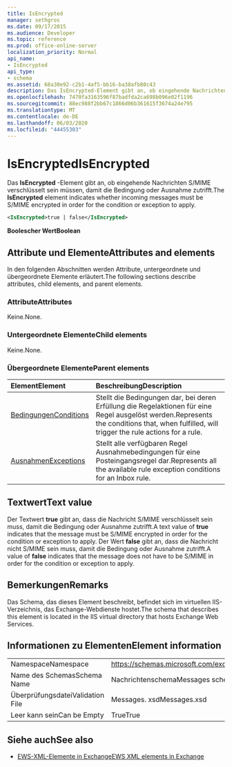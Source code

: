 ```yaml
---
title: IsEncrypted
manager: sethgros
ms.date: 09/17/2015
ms.audience: Developer
ms.topic: reference
ms.prod: office-online-server
localization_priority: Normal
api_name:
- IsEncrypted
api_type:
- schema
ms.assetid: 68a30e92-c2b1-4af5-bb16-ba38afb80c43
description: Das IsEncrypted-Element gibt an, ob eingehende Nachrichten S/MIME verschlüsselt sein müssen, damit die Bedingung oder Ausnahme zutrifft.
ms.openlocfilehash: 7470fa3163596f87badfda2ca698b096e02f1196
ms.sourcegitcommit: 88ec988f2bb67c1866d06b361615f3674a24e795
ms.translationtype: MT
ms.contentlocale: de-DE
ms.lasthandoff: 06/03/2020
ms.locfileid: "44455303"
---
```

# <a name="isencrypted"></a><span data-ttu-id="c4268-103">IsEncrypted</span><span class="sxs-lookup"><span data-stu-id="c4268-103">IsEncrypted</span></span>

<span data-ttu-id="c4268-104">Das **IsEncrypted** -Element gibt an, ob eingehende Nachrichten S/MIME verschlüsselt sein müssen, damit die Bedingung oder Ausnahme zutrifft.</span><span class="sxs-lookup"><span data-stu-id="c4268-104">The **IsEncrypted** element indicates whether incoming messages must be S/MIME encrypted in order for the condition or exception to apply.</span></span> 
  
```XML
<IsEncrypted>true | false</IsEncrypted>
```

 <span data-ttu-id="c4268-105">**Boolescher Wert**</span><span class="sxs-lookup"><span data-stu-id="c4268-105">**Boolean**</span></span>
## <a name="attributes-and-elements"></a><span data-ttu-id="c4268-106">Attribute und Elemente</span><span class="sxs-lookup"><span data-stu-id="c4268-106">Attributes and elements</span></span>

<span data-ttu-id="c4268-107">In den folgenden Abschnitten werden Attribute, untergeordnete und übergeordnete Elemente erläutert.</span><span class="sxs-lookup"><span data-stu-id="c4268-107">The following sections describe attributes, child elements, and parent elements.</span></span>
  
### <a name="attributes"></a><span data-ttu-id="c4268-108">Attribute</span><span class="sxs-lookup"><span data-stu-id="c4268-108">Attributes</span></span>

<span data-ttu-id="c4268-109">Keine.</span><span class="sxs-lookup"><span data-stu-id="c4268-109">None.</span></span>
  
### <a name="child-elements"></a><span data-ttu-id="c4268-110">Untergeordnete Elemente</span><span class="sxs-lookup"><span data-stu-id="c4268-110">Child elements</span></span>

<span data-ttu-id="c4268-111">Keine.</span><span class="sxs-lookup"><span data-stu-id="c4268-111">None.</span></span>
  
### <a name="parent-elements"></a><span data-ttu-id="c4268-112">Übergeordnete Elemente</span><span class="sxs-lookup"><span data-stu-id="c4268-112">Parent elements</span></span>

|<span data-ttu-id="c4268-113">**Element**</span><span class="sxs-lookup"><span data-stu-id="c4268-113">**Element**</span></span>|<span data-ttu-id="c4268-114">**Beschreibung**</span><span class="sxs-lookup"><span data-stu-id="c4268-114">**Description**</span></span>|
|:-----|:-----|
|[<span data-ttu-id="c4268-115">Bedingungen</span><span class="sxs-lookup"><span data-stu-id="c4268-115">Conditions</span></span>](conditions.md) <br/> |<span data-ttu-id="c4268-116">Stellt die Bedingungen dar, bei deren Erfüllung die Regelaktionen für eine Regel ausgelöst werden.</span><span class="sxs-lookup"><span data-stu-id="c4268-116">Represents the conditions that, when fulfilled, will trigger the rule actions for a rule.</span></span>  <br/> |
|[<span data-ttu-id="c4268-117">Ausnahmen</span><span class="sxs-lookup"><span data-stu-id="c4268-117">Exceptions</span></span>](exceptions.md) <br/> |<span data-ttu-id="c4268-118">Stellt alle verfügbaren Regel Ausnahmebedingungen für eine Posteingangsregel dar.</span><span class="sxs-lookup"><span data-stu-id="c4268-118">Represents all the available rule exception conditions for an Inbox rule.</span></span>  <br/> |
   
## <a name="text-value"></a><span data-ttu-id="c4268-119">Textwert</span><span class="sxs-lookup"><span data-stu-id="c4268-119">Text value</span></span>

<span data-ttu-id="c4268-120">Der Textwert **true** gibt an, dass die Nachricht S/MIME verschlüsselt sein muss, damit die Bedingung oder Ausnahme zutrifft.</span><span class="sxs-lookup"><span data-stu-id="c4268-120">A text value of **true** indicates that the message must be S/MIME encrypted in order for the condition or exception to apply.</span></span> <span data-ttu-id="c4268-121">Der Wert **false** gibt an, dass die Nachricht nicht S/MIME sein muss, damit die Bedingung oder Ausnahme zutrifft.</span><span class="sxs-lookup"><span data-stu-id="c4268-121">A value of **false** indicates that the message does not have to be S/MIME in order for the condition or exception to apply.</span></span> 
  
## <a name="remarks"></a><span data-ttu-id="c4268-122">Bemerkungen</span><span class="sxs-lookup"><span data-stu-id="c4268-122">Remarks</span></span>

<span data-ttu-id="c4268-123">Das Schema, das dieses Element beschreibt, befindet sich im virtuellen IIS-Verzeichnis, das Exchange-Webdienste hostet.</span><span class="sxs-lookup"><span data-stu-id="c4268-123">The schema that describes this element is located in the IIS virtual directory that hosts Exchange Web Services.</span></span>
  
## <a name="element-information"></a><span data-ttu-id="c4268-124">Informationen zu Elementen</span><span class="sxs-lookup"><span data-stu-id="c4268-124">Element information</span></span>

|||
|:-----|:-----|
|<span data-ttu-id="c4268-125">Namespace</span><span class="sxs-lookup"><span data-stu-id="c4268-125">Namespace</span></span>  <br/> |https://schemas.microsoft.com/exchange/services/2006/messages  <br/> |
|<span data-ttu-id="c4268-126">Name des Schemas</span><span class="sxs-lookup"><span data-stu-id="c4268-126">Schema Name</span></span>  <br/> |<span data-ttu-id="c4268-127">Nachrichtenschema</span><span class="sxs-lookup"><span data-stu-id="c4268-127">Messages schema</span></span>  <br/> |
|<span data-ttu-id="c4268-128">Überprüfungsdatei</span><span class="sxs-lookup"><span data-stu-id="c4268-128">Validation File</span></span>  <br/> |<span data-ttu-id="c4268-129">Messages. xsd</span><span class="sxs-lookup"><span data-stu-id="c4268-129">Messages.xsd</span></span>  <br/> |
|<span data-ttu-id="c4268-130">Leer kann sein</span><span class="sxs-lookup"><span data-stu-id="c4268-130">Can be Empty</span></span>  <br/> |<span data-ttu-id="c4268-131">True</span><span class="sxs-lookup"><span data-stu-id="c4268-131">True</span></span>  <br/> |
   
## <a name="see-also"></a><span data-ttu-id="c4268-132">Siehe auch</span><span class="sxs-lookup"><span data-stu-id="c4268-132">See also</span></span>



- [<span data-ttu-id="c4268-133">EWS-XML-Elemente in Exchange</span><span class="sxs-lookup"><span data-stu-id="c4268-133">EWS XML elements in Exchange</span></span>](ews-xml-elements-in-exchange.md)

